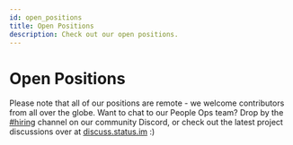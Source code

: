 ```yaml
---
id: open_positions
title: Open Positions
description: Check out our open positions.
---
```


# Open Positions

Please note that all of our positions are remote - we welcome contributors from all over the globe. Want to chat to our People Ops team? Drop by the [#hiring](https://discord.gg/ncDjzk2) channel on our community Discord, or check out the latest project discussions over at [discuss.status.im](https://discuss.status.im) :) 
 
<div id="grnhse_app"></div>
<script src="https://boards.greenhouse.io/embed/job_board/js?for=status72"></script>
